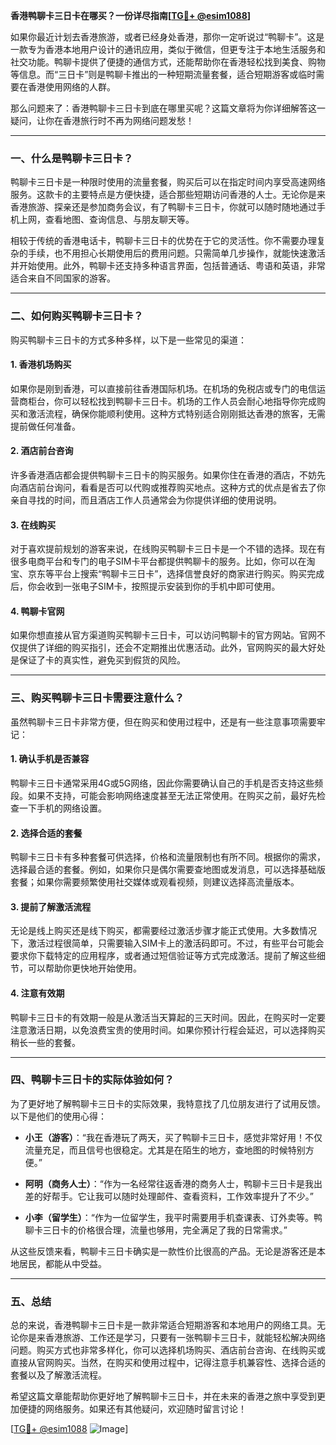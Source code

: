 **香港鸭聊卡三日卡在哪买？一份详尽指南[[TG💪+ @esim1088](https://t.me/s/esim1088)]**

如果你最近计划去香港旅游，或者已经身处香港，那你一定听说过“鸭聊卡”。这是一款专为香港本地用户设计的通讯应用，类似于微信，但更专注于本地生活服务和社交功能。鸭聊卡提供了便捷的通信方式，还能帮助你在香港轻松找到美食、购物等信息。而“三日卡”则是鸭聊卡推出的一种短期流量套餐，适合短期游客或临时需要在香港使用网络的人群。

那么问题来了：香港鸭聊卡三日卡到底在哪里买呢？这篇文章将为你详细解答这一疑问，让你在香港旅行时不再为网络问题发愁！

---

### **一、什么是鸭聊卡三日卡？**

鸭聊卡三日卡是一种限时使用的流量套餐，购买后可以在指定时间内享受高速网络服务。这款卡的主要特点是方便快捷，适合那些短期访问香港的人士。无论你是来香港旅游、探亲还是参加商务会议，有了鸭聊卡三日卡，你就可以随时随地通过手机上网，查看地图、查询信息、与朋友聊天等。

相较于传统的香港电话卡，鸭聊卡三日卡的优势在于它的灵活性。你不需要办理复杂的手续，也不用担心长期使用后的费用问题。只需简单几步操作，就能快速激活并开始使用。此外，鸭聊卡还支持多种语言界面，包括普通话、粤语和英语，非常适合来自不同国家的游客。

---

### **二、如何购买鸭聊卡三日卡？**

购买鸭聊卡三日卡的方式多种多样，以下是一些常见的渠道：

#### **1. 香港机场购买**
如果你是刚到香港，可以直接前往香港国际机场。在机场的免税店或专门的电信运营商柜台，你可以轻松找到鸭聊卡三日卡。机场的工作人员会耐心地指导你完成购买和激活流程，确保你能顺利使用。这种方式特别适合刚刚抵达香港的旅客，无需提前做任何准备。

#### **2. 酒店前台咨询**
许多香港酒店都会提供鸭聊卡三日卡的购买服务。如果你住在香港的酒店，不妨先向酒店前台询问，看看是否可以代购或推荐购买地点。这种方式的优点是省去了你亲自寻找的时间，而且酒店工作人员通常会为你提供详细的使用说明。

#### **3. 在线购买**
对于喜欢提前规划的游客来说，在线购买鸭聊卡三日卡是一个不错的选择。现在有很多电商平台和专门的电子SIM卡平台都提供鸭聊卡的服务。比如，你可以在淘宝、京东等平台上搜索“鸭聊卡三日卡”，选择信誉良好的商家进行购买。购买完成后，你会收到一张电子SIM卡，按照提示安装到你的手机中即可使用。

#### **4. 鸭聊卡官网**
如果你想直接从官方渠道购买鸭聊卡三日卡，可以访问鸭聊卡的官方网站。官网不仅提供了详细的购买指引，还会不定期推出优惠活动。此外，官网购买的最大好处是保证了卡的真实性，避免买到假货的风险。

---

### **三、购买鸭聊卡三日卡需要注意什么？**

虽然鸭聊卡三日卡非常方便，但在购买和使用过程中，还是有一些注意事项需要牢记：

#### **1. 确认手机是否兼容**
鸭聊卡三日卡通常采用4G或5G网络，因此你需要确认自己的手机是否支持这些频段。如果不支持，可能会影响网络速度甚至无法正常使用。在购买之前，最好先检查一下手机的网络设置。

#### **2. 选择合适的套餐**
鸭聊卡三日卡有多种套餐可供选择，价格和流量限制也有所不同。根据你的需求，选择最合适的套餐。例如，如果你只是偶尔需要查地图或发消息，可以选择基础版套餐；如果你需要频繁使用社交媒体或观看视频，则建议选择高流量版本。

#### **3. 提前了解激活流程**
无论是线上购买还是线下购买，都需要经过激活步骤才能正式使用。大多数情况下，激活过程很简单，只需要输入SIM卡上的激活码即可。不过，有些平台可能会要求你下载特定的应用程序，或者通过短信验证等方式完成激活。提前了解这些细节，可以帮助你更快地开始使用。

#### **4. 注意有效期**
鸭聊卡三日卡的有效期一般是从激活当天算起的三天时间。因此，在购买时一定要注意激活日期，以免浪费宝贵的使用时间。如果你预计行程会延迟，可以选择购买稍长一些的套餐。

---

### **四、鸭聊卡三日卡的实际体验如何？**

为了更好地了解鸭聊卡三日卡的实际效果，我特意找了几位朋友进行了试用反馈。以下是他们的使用心得：

- **小王（游客）**：“我在香港玩了两天，买了鸭聊卡三日卡，感觉非常好用！不仅流量充足，而且信号也很稳定。尤其是在陌生的地方，查地图的时候特别方便。”

- **阿明（商务人士）**：“作为一名经常往返香港的商务人士，鸭聊卡三日卡是我出差的好帮手。它让我可以随时处理邮件、查看资料，工作效率提升了不少。”

- **小李（留学生）**：“作为一位留学生，我平时需要用手机查课表、订外卖等。鸭聊卡三日卡的价格很合理，流量也够用，完全满足了我的日常需求。”

从这些反馈来看，鸭聊卡三日卡确实是一款性价比很高的产品。无论是游客还是本地居民，都能从中受益。

---

### **五、总结**

总的来说，香港鸭聊卡三日卡是一款非常适合短期游客和本地用户的网络工具。无论你是来香港旅游、工作还是学习，只要有一张鸭聊卡三日卡，就能轻松解决网络问题。购买方式也非常多样化，你可以选择机场购买、酒店前台咨询、在线购买或直接从官网购买。当然，在购买和使用过程中，记得注意手机兼容性、选择合适的套餐以及了解激活流程。

希望这篇文章能帮助你更好地了解鸭聊卡三日卡，并在未来的香港之旅中享受到更加便捷的网络服务。如果还有其他疑问，欢迎随时留言讨论！

[[TG💪+ @esim1088](https://t.me/s/esim1088) ![Image](https://i.postimg.cc/4NQfJmqS/Snipaste-2025-05-13-00-14-12.png)]